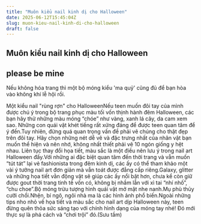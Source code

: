 ```yaml
---
title: "Muôn kiểu nail kinh dị cho Halloween"
date: 2025-06-12T15:45:04Z
slug: muon-kieu-nail-kinh-di-cho-halloween
draft: false
---
```


## Muôn kiểu nail kinh dị cho Halloween

## please be mine

Nếu không hóa trang thì một bộ móng kiểu 'ma quỷ' cũng đủ để bạn hòa vào không khí lễ hội rồi.

Một kiểu nail "rùng rợn" cho HalloweenNếu teen muốn đôi tay của mình được chú ý trong bộ trang phục màu tối vốn thịnh hành đêm Halloween, các bạn hãy thử những màu móng “chóe” như vàng, xanh lá cây, da cam xem sao. Những con quái vật khét tiếng rất xứng đáng để được teen quan tâm để ý đến.Tuy nhiên, đừng quá quan trọng vấn đề phải vẽ chúng cho thật đẹp trên đôi tay. Hãy chọn những nét dễ vẽ và đặc trưng nhất của nhân vật bạn muốn thể hiện và nên nhớ, không nhất thiết phải vẽ 10 ngón giống y hệt nhau. Liên tục thay đổi họa tiết, màu sắc là một điều nên lưu ý trong nail art Halloween đấy.Với những ai đặc biệt quan tâm đến thời trang và vẫn muốn “tút tát” lại vẻ fashionista trong đêm kinh dị, các ấy có thể tham khảo một vài ý tưởng nail art đơn giản mà vẫn toát được đẳng cấp riêng.Galaxy, glitter và những họa tiết vằn động vật sẽ giúp các ấy nổi bật hơn, chưa kể còn giữ được gout thời trang tinh tế vốn có, không bị nhầm lẫn với xì tai “nhí nhố”, “chu choe”.Bộ móng trừu tượng hình quái vật mở mặt nhe nanh.Mụ phù thủy cưỡi chổi.Nhện, bí ngô, ngôi nhà ma là các hình ảnh phổ biến.Ngoài những tips nho nhỏ về họa tiết và màu sắc cho nail art dịp Halloween này, teen đừng quên thỏa sức sáng tạo với chính hình dạng của móng tay nhé! Đó mới thực sự là phá cách và “chơi trội” đó.(Sưu tầm)